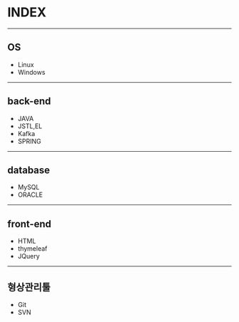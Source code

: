 # INDEX

--- 

## OS
- Linux
- Windows
---
## back-end
- JAVA
- JSTL,EL
- Kafka
- SPRING

---

## database
- MySQL
- ORACLE

---

## front-end
- HTML
- thymeleaf
- JQuery

---

## 형상관리툴
- Git
- SVN
